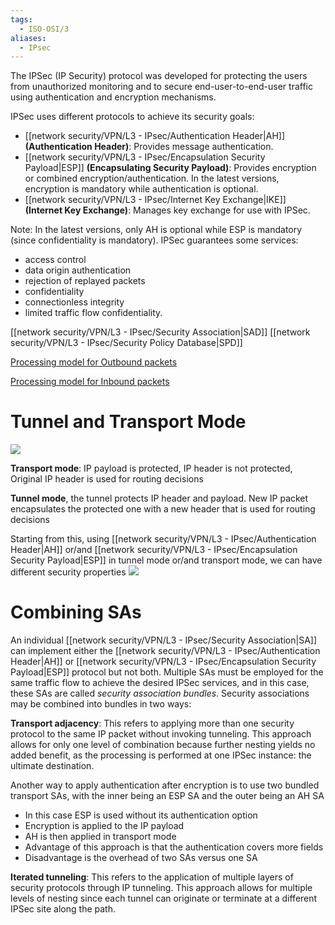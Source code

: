 ```yaml
---
tags:
  - ISO-OSI/3
aliases:
  - IPsec
---
```

The IPSec (IP Security) protocol was developed for protecting the users from unauthorized monitoring and to secure end-user-to-end-user traffic using authentication and encryption mechanisms.

IPSec uses different protocols to achieve its security goals:
- [[network security/VPN/L3 - IPsec/Authentication Header|AH]] **(Authentication Header)**: Provides message authentication.
- [[network security/VPN/L3 - IPsec/Encapsulation Security Payload|ESP]] **(Encapsulating Security Payload)**: Provides encryption or combined encryption/authentication. In the latest versions, encryption is mandatory while authentication is optional.
- [[network security/VPN/L3 - IPsec/Internet Key Exchange|IKE]] **(Internet Key Exchange)**: Manages key exchange for use with IPSec. 


Note: In the latest versions, only AH is optional while ESP is mandatory (since confidentiality is mandatory).
IPSec guarantees some services: 
- access control
- data origin authentication
- rejection of replayed packets
- confidentiality
- connectionless integrity 
- limited traffic flow confidentiality.

[[network security/VPN/L3 - IPsec/Security Association|SAD]] [[network security/VPN/L3 - IPsec/Security Policy Database|SPD]]

[Processing model for Outbound packets](https://img.brainkart.com/imagebk9/BrOXw1W.jpg)

[Processing model for Inbound packets](https://img.brainkart.com/imagebk9/43o2x84.jpg)




# Tunnel and Transport Mode
![](https://framerusercontent.com/images/4dJXkmQtM8PqEwcbyzuFi5OO2M.png)


**Transport mode**: IP payload is protected, IP header is not protected, Original IP header is used for routing decisions 

**Tunnel mode**, the tunnel protects IP header and payload. New IP packet encapsulates the protected one with a new header that is used for routing decisions

Starting from this, using [[network security/VPN/L3 - IPsec/Authentication Header|AH]] or/and [[network security/VPN/L3 - IPsec/Encapsulation Security Payload|ESP]] in tunnel mode or/and transport mode, we can have different security properties
![](https://support.hpe.com/techhub/eginfolib/networking/docs/switches/5130ei/5200-3946_security_cg/content/images/image104.png)



# Combining SAs
An individual [[network security/VPN/L3 - IPsec/Security Association|SA]] can implement either the [[network security/VPN/L3 - IPsec/Authentication Header|AH]] or [[network security/VPN/L3 - IPsec/Encapsulation Security Payload|ESP]] protocol but not both. Multiple SAs must be employed for the same traffic flow to achieve the desired IPSec services, and in this case, these SAs are called *security association bundles*. Security associations may be combined into bundles in two ways:

**Transport adjacency**: This refers to applying more than one security protocol to the same IP packet without invoking tunneling. This approach allows for only one level of combination because further nesting yields no added benefit, as the processing is performed at one IPSec instance: the ultimate destination.

Another way to apply authentication after encryption is to use two bundled transport SAs, with the inner being an ESP SA and the outer being an AH SA
- In this case ESP is used without its authentication option
- Encryption is applied to the IP payload
- AH is then applied in transport mode
- Advantage of this approach is that the authentication covers more fields
- Disadvantage is the overhead of two SAs versus one SA


**Iterated tunneling**: This refers to the application of multiple layers of security protocols through IP tunneling. This approach allows for multiple levels of nesting since each tunnel can originate or terminate at a different IPSec site along the path.